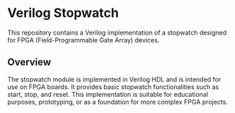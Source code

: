 # Verilog Stopwatch

This repository contains a Verilog implementation of a stopwatch designed for FPGA (Field-Programmable Gate Array) devices. 

## Overview

The stopwatch module is implemented in Verilog HDL and is intended for use on FPGA boards. It provides basic stopwatch functionalities such as start, stop, and reset. This implementation is suitable for educational purposes, prototyping, or as a foundation for more complex FPGA projects.
